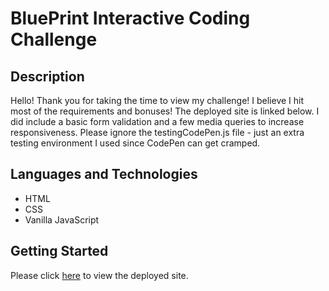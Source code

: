 # BluePrint Interactive Coding Challenge

## Description

Hello! Thank you for taking the time to view my challenge! I believe I hit most of the requirements and bonuses! The deployed site is linked below. I did include a basic form validation and a few media queries to increase responsiveness. Please ignore the testingCodePen.js file - just an extra testing environment I used since CodePen can get cramped.

## Languages and Technologies

- HTML
- CSS
- Vanilla JavaScript

## Getting Started

Please click [here](https://colleenobrienblueprints.netlify.app/) to view the deployed site.
